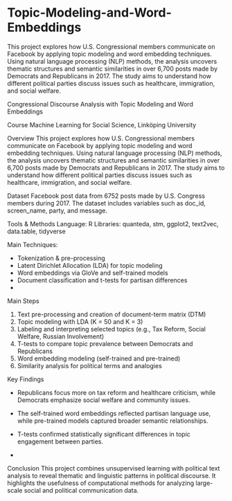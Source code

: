 # Topic-Modeling-and-Word-Embeddings

This project explores how U.S. Congressional members communicate on Facebook by applying topic modeling and word embedding techniques. Using natural language processing (NLP) methods, the analysis uncovers thematic structures and semantic similarities in over 6,700 posts made by Democrats and Republicans in 2017. The study aims to understand how different political parties discuss issues such as healthcare, immigration, and social welfare.


Congressional Discourse Analysis with Topic Modeling and Word Embeddings

Course
Machine Learning for Social Science, Linköping University

Overview
This project explores how U.S. Congressional members communicate on Facebook by applying topic modeling and word embedding techniques. Using natural language processing (NLP) methods, the analysis uncovers thematic structures and semantic similarities in over 6,700 posts made by Democrats and Republicans in 2017. The study aims to understand how different political parties discuss issues such as healthcare, immigration, and social welfare.

Dataset
Facebook post data from 6752 posts made by U.S. Congress members during 2017. The dataset includes variables such as doc_id, screen_name, party, and message.

Tools & Methods
Language: R
Libraries: quanteda, stm, ggplot2, text2vec, data.table, tidyverse

Main Techniques:
- Tokenization & pre-processing
- Latent Dirichlet Allocation (LDA) for topic modeling
- Word embeddings via GloVe and self-trained models
- Document classification and t-tests for partisan differences
- 
Main Steps
1. Text pre-processing and creation of document-term matrix (DTM)
2. Topic modeling with LDA (K = 50 and K = 3)
3. Labeling and interpreting selected topics (e.g., Tax Reform, Social Welfare, Russian Involvement)
4. T-tests to compare topic prevalence between Democrats and Republicans
5. Word embedding modeling (self-trained and pre-trained)
6. Similarity analysis for political terms and analogies

   
Key Findings

- Republicans focus more on tax reform and healthcare criticism, while Democrats emphasize social welfare and community issues.
- The self-trained word embeddings reflected partisan language use, while pre-trained models captured broader semantic relationships.
- T-tests confirmed statistically significant differences in topic engagement between parties.

- 
Conclusion
This project combines unsupervised learning with political text analysis to reveal thematic and linguistic patterns in political discourse. It highlights the usefulness of computational methods for analyzing large-scale social and political communication data.
